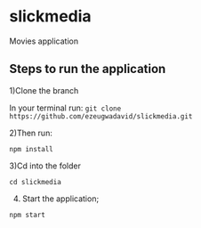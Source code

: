 # slickmedia
Movies application

## Steps to run the application

1)Clone the branch

In your terminal run:
```git clone https://github.com/ezeugwadavid/slickmedia.git```


2)Then run:

```npm install```


3)Cd into the folder

```cd slickmedia```


4) Start the application;

```npm start```


